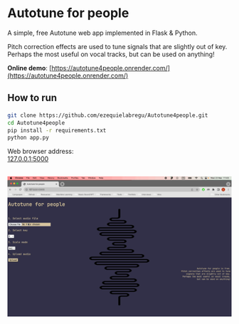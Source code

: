 # Autotune for people

A simple, free Autotune web app implemented in Flask &amp; Python.

Pitch correction effects are used to tune signals that are slightly out of key.\
Perhaps the most useful on vocal tracks, but can be used on anything!

**Online demo**:
[https://autotune4people.onrender.com/](https://autotune4people.onrender.com/)

## How to run

```bash
git clone https://github.com/ezequielabregu/Autotune4people.git
cd Autotune4people
pip install -r requirements.txt
python app.py
```

Web browser address:\
[127.0.0.1:5000](http://127.0.0.1:5000/)

&nbsp;
![Autotune for people in action](/static/autotune4people.gif)
